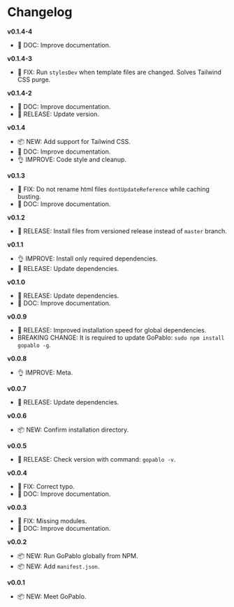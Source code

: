 # Changelog

**v0.1.4-4**
- 📖 DOC: Improve documentation.

**v0.1.4-3**
- 🐛 FIX: Run `stylesDev` when template files are changed. Solves Tailwind CSS purge.

**v0.1.4-2**
- 📖 DOC: Improve documentation.
- 🚀 RELEASE: Update version.

**v0.1.4**
- 📦 NEW: Add support for Tailwind CSS.
- 📖 DOC: Improve documentation.
- 👌 IMPROVE: Code style and cleanup.

**v0.1.3**
- 🐛 FIX: Do not rename html files `dontUpdateReference` while caching busting.
- 📖 DOC: Improve documentation.

**v0.1.2**
- 🚀 RELEASE: Install files from versioned release instead of `master` branch.

**v0.1.1**
- 👌 IMPROVE: Install only required dependencies.
- 🚀 RELEASE: Update dependencies.

**v0.1.0**
- 🚀 RELEASE: Update dependencies.
- 📖 DOC: Improve documentation.

**v0.0.9**
- 🚀 RELEASE: Improved installation speed for global dependencies.
- BREAKING CHANGE: It is required to update GoPablo: `sudo npm install gopablo -g`.

**v0.0.8**
- 👌 IMPROVE: Meta.

**v0.0.7**
- 🚀 RELEASE: Update dependencies.

**v0.0.6**
- 📦 NEW: Confirm installation directory.

**v0.0.5**
- 🚀 RELEASE: Check version with command: `gopablo -v`.

**v0.0.4**
- 🐛 FIX: Correct typo.
- 📖 DOC: Improve documentation.

**v0.0.3**
- 🐛 FIX: Missing modules.
- 📖 DOC: Improve documentation.

**v0.0.2**
- 📦 NEW: Run GoPablo globally from NPM.
- 📦 NEW: Add `manifest.json`.

**v0.0.1**
- 📦 NEW: Meet GoPablo.
